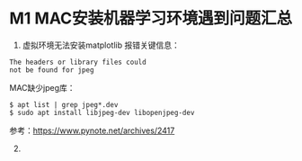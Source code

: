 # M1 MAC安装机器学习环境遇到问题汇总

1. 虚拟环境无法安装matplotlib
报错关键信息：
```
The headers or library files could 
not be found for jpeg
```

MAC缺少jpeg库：
```
$ apt list | grep jpeg*.dev
$ sudo apt install libjpeg-dev libopenjpeg-dev
```
参考：https://www.pynote.net/archives/2417

2.